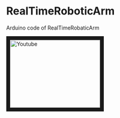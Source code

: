 # RealTimeRoboticArm

Arduino code of RealTimeRobaticArm

<a href="http://www.youtube.com/watch?feature=player_embedded&v=JtOGCpGzjug
" target="_blank"><img src="http://img.youtube.com/vi/JtOGCpGzjug/0.jpg" 
alt="Youtube" width="240" height="180" border="10" /></a>
